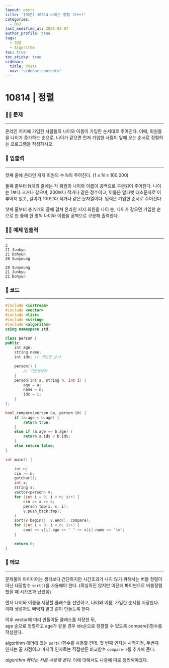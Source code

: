 ```yaml
---
layout: posts
title: "[백준] 10814 나이순 정렬 (C++)"
categories:
  - BOJ
last_modified_at: 2021-02-07
author_profile: true
tags:
  - 정렬
  - Algorithm
toc: true
toc_sticky: true
sidebar:
  title: Posts
  nav: "sidebar-contents"
---
```

# 10814 | 정렬


### 🙋‍♀️ 문제

-----

온라인 저지에 가입한 사람들의 나이와 이름이 가입한 순서대로 주어진다. 이때, 회원들을 나이가 증가하는 순으로, 나이가 같으면 먼저 가입한 사람이 앞에 오는 순서로 정렬하는 프로그램을 작성하시오.

### 🙌 입출력

-----

첫째 줄에 온라인 저지 회원의 수 N이 주어진다. (1 ≤ N ≤ 100,000)

둘째 줄부터 N개의 줄에는 각 회원의 나이와 이름이 공백으로 구분되어 주어진다. 나이는 1보다 크거나 같으며, 200보다 작거나 같은 정수이고, 이름은 알파벳 대소문자로 이루어져 있고, 길이가 100보다 작거나 같은 문자열이다. 입력은 가입한 순서로 주어진다.

첫째 줄부터 총 N개의 줄에 걸쳐 온라인 저지 회원을 나이 순, 나이가 같으면 가입한 순으로 한 줄에 한 명씩 나이와 이름을 공백으로 구분해 출력한다.

### 🙋‍♂️ 예제 입출력

-----

```
3
21 Junkyu
21 Dohyun
20 Sunyoung
```

```
20 Sunyoung
21 Junkyu
21 Dohyun
```

### 🚀 코드

-----

```c++
#include <iostream>
#include <vector>
#include <list>
#include <string>
#include <algorithm>
using namespace std;

class person {
public:
	int age;
	string name;
	int idx; // 가입한 순서

	person() {
		// 기본생성자
	}
	person(int a, string n, int i) {
		age = a;
		name = n;
		idx = i;
	}
};

bool compare(person &a, person &b) {
	if (a.age < b.age) {
		return true;
	}
	else if (a.age == b.age) {
		return a.idx < b.idx;
	}
	else return false;
}

int main() {

	int n;
	cin >> n;
	getchar();
	int x;
	string s;
	vector<person> v;
	for (int i = 0; i < n; i++) {
		cin >> x >> s;
		person tmp(x, s, i);
		v.push_back(tmp);
	}
	sort(v.begin(), v.end(), compare);
	for (int i = 0; i < n; i++) {
		cout << v[i].age << " " << v[i].name << "\n";
	}

	return 0;
}
```

### 🌠 메모

-----

문제풀이 아이디어는 생각보다 간단하지만 시간초과가 나지 않기 위해서는 버블 정렬이 아닌 내장함수 ```sort()```를 사용해야 한다. (확실하진 않지만 이전에 파이썬으로 버블정렬 했을 때 시간초과 났었음)

먼저 나이와 이름을 저장할 클래스를 선언하고, 나이와 이름, 가입한 순서를 저장한다. 이때 생성자도 빼먹지 말고 같이 만들도록 한다.

이후 vector에 미리 만들어둔 클래스를 저장한 뒤,<br>
age 순으로 정렬하고 age가 같을 경우 idx순으로 정렬할 수 있도록 compare()함수를 작성한다.

algorithm 헤더에 있는 ```sort()```함수를 사용할 건데, 첫 번째 인자는 시작지점, 두번때 인자는 끝 지점이고 마지막 인자로는 직접만든 비교함수 ```compare()```를 추가해 준다.


*algorithm 헤더는 처음 사용해 본다.* 이에 대해서도 나중에 따로 정리해야겠다.
